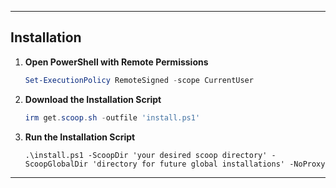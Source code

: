 
---

## Installation

1. **Open PowerShell with Remote Permissions**

   ```powershell
   Set-ExecutionPolicy RemoteSigned -scope CurrentUser
   ```

2. **Download the Installation Script**


   ```powershell
   irm get.scoop.sh -outfile 'install.ps1'
   ```

3. **Run the Installation Script**


   ```
   .\install.ps1 -ScoopDir 'your desired scoop directory' -ScoopGlobalDir 'directory for future global installations' -NoProxy

   ```



---
